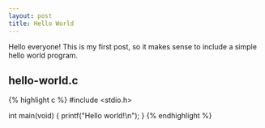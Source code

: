 ```yaml
---
layout: post
title: Hello World
---
```


Hello everyone! This is my first post, so it makes sense to include a simple hello world program.

## hello-world.c

{% highlight c %}
#include <stdio.h>

int main(void)
{
  printf("Hello world!\n");
}
{% endhighlight %}
